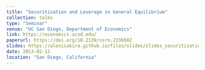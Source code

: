 ```yaml
---
title: "Securitization and Leverage in General Equilibrium"
collection: talks
type: "Seminar"
venue: "UC San Diego, Department of Economics"
link: https://economics.ucsd.edu/
paperurl: https://doi.org/10.2139/ssrn.2336582
slides: https://alexisakira.github.io/files/slides/slides_securitization.pdf
date: 2013-02-12
location: "San Diego, California"
---
```

